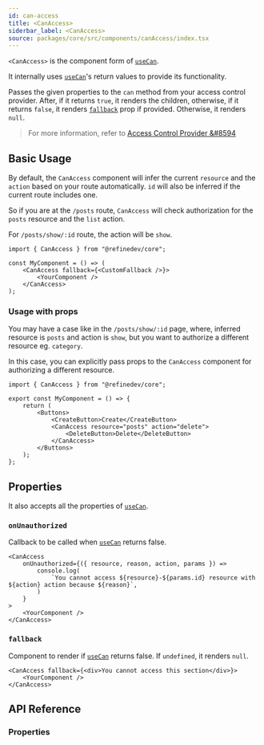 ```yaml
---
id: can-access
title: <CanAccess>
siderbar_label: <CanAccess>
source: packages/core/src/components/canAccess/index.tsx
---
```


`<CanAccess>` is the component form of [`useCan`][use-can].

It internally uses [`useCan`][use-can]'s return values to provide its functionality.

Passes the given properties to the `can` method from your access control provider. After, if it returns `true`, it renders the children, otherwise, if it returns `false`, it renders [`fallback`](#fallback) prop if provided. Otherwise, it renders `null`.

> For more information, refer to [Access Control Provider &#8594][access-control-provider]

## Basic Usage

By default, the `CanAccess` component will infer the current `resource` and the `action` based on your route automatically. `id` will also be inferred if the current route includes one.

So if you are at the `/posts` route, `CanAccess` will check authorization for the `posts` resource and the `list` action.

For `/posts/show/:id` route, the action will be `show`.

```tsx
import { CanAccess } from "@refinedev/core";

const MyComponent = () => (
    <CanAccess fallback={<CustomFallback />}>
        <YourComponent />
    </CanAccess>
);
```

### Usage with props

You may have a case like in the `/posts/show/:id` page, where, inferred resource is `posts` and action is `show`, but you want to authorize a different resource eg. `category`.

In this case, you can explicitly pass props to the `CanAccess` component for authorizing a different resource.

```tsx
import { CanAccess } from "@refinedev/core";

export const MyComponent = () => {
    return (
        <Buttons>
            <CreateButton>Create</CreateButton>
            <CanAccess resource="posts" action="delete">
                <DeleteButton>Delete</DeleteButton>
            </CanAccess>
        </Buttons>
    );
};
```

## Properties

It also accepts all the properties of [`useCan`](/docs/api-reference/core/hooks/accessControl/useCan/#properties).

### `onUnauthorized`

Callback to be called when [`useCan`][use-can] returns false.

```tsx
<CanAccess
    onUnauthorized={({ resource, reason, action, params }) =>
        console.log(
            `You cannot access ${resource}-${params.id} resource with ${action} action because ${reason}`,
        )
    }
>
    <YourComponent />
</CanAccess>
```

### `fallback`

Component to render if [`useCan`][use-can] returns false. If `undefined`, it renders `null`.

```tsx
<CanAccess fallback={<div>You cannot access this section</div>}>
    <YourComponent />
</CanAccess>
```

## API Reference

### Properties

<PropsTable module="@refinedev/core/CanAccess"/>

[use-can]: /docs/api-reference/core/hooks/accessControl/useCan/
[access-control-provider]: /docs/api-reference/core/providers/accessControl-provider/

